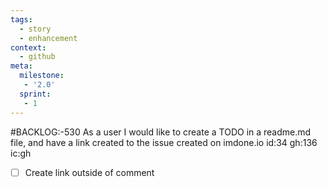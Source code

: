 ```yaml
---
tags:
  - story
  - enhancement
context:
  - github
meta:
  milestone:
   - '2.0'
  sprint:
   - 1
---
```

#BACKLOG:-530 As a user I would like to create a TODO in a readme.md file, and have a link created to the issue created on imdone.io id:34 gh:136 ic:gh
- [ ] Create link outside of comment
